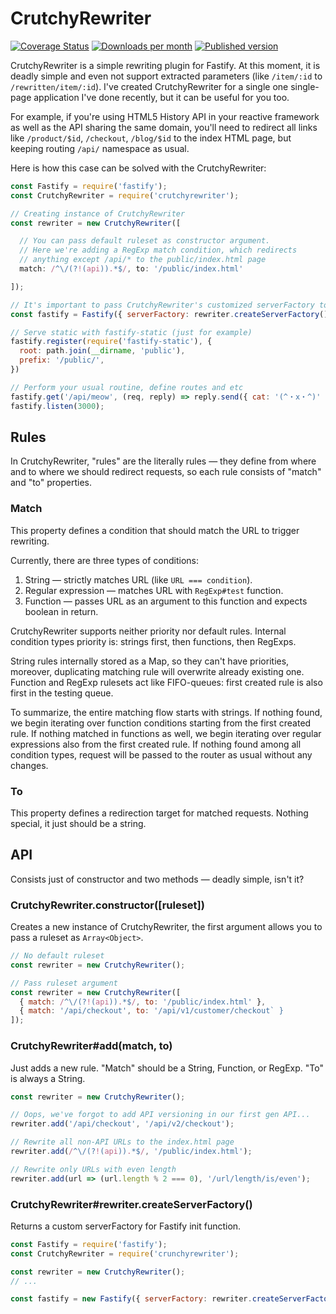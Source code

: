 CrutchyRewriter
=======
[![Coverage Status](https://coveralls.io/repos/github/imcatwhocode/crutchyrewriter/badge.svg)](https://coveralls.io/github/imcatwhocode/crutchyrewriter)
[![Downloads per month](https://img.shields.io/npm/dm/crutchyrewriter)](https://npmjs.com/package/crutchyrewriter)
[![Published version](https://img.shields.io/npm/v/crutchyrewriter)](https://npmjs.com/package/crutchyrewriter)

CrutchyRewriter is a simple rewriting plugin for Fastify.
At this moment, it is deadly simple and even not support extracted parameters (like `/item/:id` to `/rewritten/item/:id`). I've created CrutchyRewriter for a single one single-page application I've done recently, but it can be useful for you too. 

For example, if you're using HTML5 History API in your reactive framework as well as the API sharing the same domain, you'll need to redirect all links like `/product/$id`, `/checkout`, `/blog/$id` to the index HTML page, but keeping routing `/api/` namespace as usual.

Here is how this case can be solved with the CrutchyRewriter:
```js
const Fastify = require('fastify');
const CrutchyRewriter = require('crutchyrewriter');

// Creating instance of CrutchyRewriter
const rewriter = new CrutchyRewriter([

  // You can pass default ruleset as constructor argument.
  // Here we're adding a RegExp match condition, which redirects
  // anything except /api/* to the public/index.html page
  match: /^\/(?!(api)).*$/, to: '/public/index.html'

]);

// It's important to pass CrutchyRewriter's customized serverFactory to Fastify
const fastify = Fastify({ serverFactory: rewriter.createServerFactory() });

// Serve static with fastify-static (just for example)
fastify.register(require('fastify-static'), {
  root: path.join(__dirname, 'public'),
  prefix: '/public/',
})

// Perform your usual routine, define routes and etc
fastify.get('/api/meow', (req, reply) => reply.send({ cat: '(^・x・^)' }));
fastify.listen(3000);
```

## Rules
In CrutchyRewriter, "rules" are the literally rules — they define from where and to where we should redirect requests, so each rule consists of "match" and "to" properties. 

### Match
This property defines a condition that should match the URL to trigger rewriting. 

Currently, there are three types of conditions:
1. String — strictly matches URL (like `URL === condition`).
2. Regular expression — matches URL with `RegExp#test` function.
3. Function — passes URL as an argument to this function and expects boolean in return.

CrutchyRewriter supports neither priority nor default rules. Internal condition types priority is: strings first, then functions, then RegExps.  

String rules internally stored as a Map, so they can't have priorities, moreover, duplicating matching rule will overwrite already existing one. Function and RegExp rulesets act like FIFO-queues: first created rule is also first in the testing queue.

To summarize, the entire matching flow starts with strings. If nothing found, we begin iterating over function conditions starting from the first created rule. If nothing matched in functions as well, we begin iterating over regular expressions also from the first created rule. If nothing found among all condition types, request will be passed to the router as usual without any changes.

### To
This property defines a redirection target for matched requests. Nothing special, it just should be a string.

## API
Consists just of constructor and two methods — deadly simple, isn't it?

### CrutchyRewriter.constructor([ruleset])
Creates a new instance of CrutchyRewriter, the first argument allows you to pass a ruleset as `Array<Object>`.

```javascript
// No default ruleset
const rewriter = new CrutchyRewriter();

// Pass ruleset argument
const rewriter = new CrutchyRewriter([
  { match: /^\/(?!(api)).*$/, to: '/public/index.html' },
  { match: '/api/checkout', to: '/api/v1/customer/checkout` }
]);
```

### CrutchyRewriter#add(match, to)
Just adds a new rule. "Match" should be a String, Function, or RegExp. "To" is always a String.

```javascript
const rewriter = new CrutchyRewriter();

// Oops, we've forgot to add API versioning in our first gen API...
rewriter.add('/api/checkout', '/api/v2/checkout');

// Rewrite all non-API URLs to the index.html page
rewriter.add(/^\/(?!(api)).*$/, '/public/index.html');

// Rewrite only URLs with even length
rewriter.add(url => (url.length % 2 === 0), '/url/length/is/even');
```

### CrutchyRewriter#rewriter.createServerFactory()
Returns a custom serverFactory for Fastify init function.

```javascript
const Fastify = require('fastify');
const CrutchyRewriter = require('crunchyrewriter');

const rewriter = new CrutchyRewriter();
// ...

const fastify = new Fastify({ serverFactory: rewriter.createServerFactory() });
```

